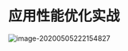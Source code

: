 # 应用性能优化实战

![image-20200505222154827](/Users/wangfulin/github/image/concurrent/image-20200505222154827.png)